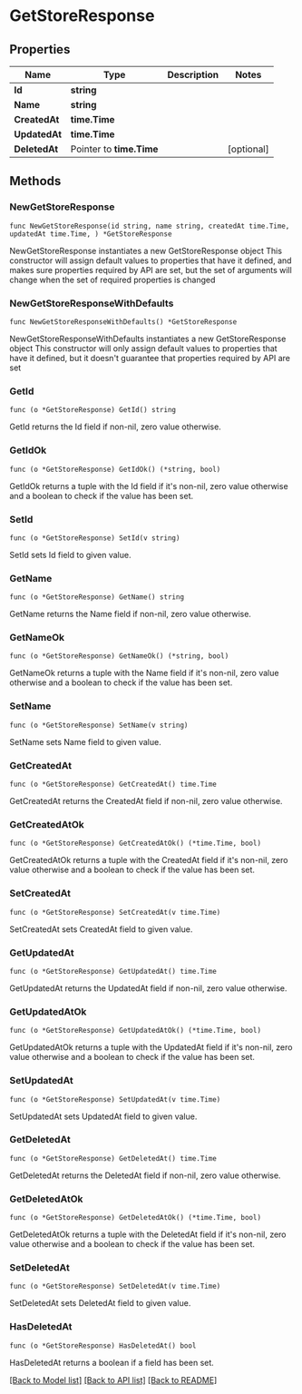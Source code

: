 # GetStoreResponse

## Properties

Name | Type | Description | Notes
------------ | ------------- | ------------- | -------------
**Id** | **string** |  | 
**Name** | **string** |  | 
**CreatedAt** | **time.Time** |  | 
**UpdatedAt** | **time.Time** |  | 
**DeletedAt** | Pointer to **time.Time** |  | [optional] 

## Methods

### NewGetStoreResponse

`func NewGetStoreResponse(id string, name string, createdAt time.Time, updatedAt time.Time, ) *GetStoreResponse`

NewGetStoreResponse instantiates a new GetStoreResponse object
This constructor will assign default values to properties that have it defined,
and makes sure properties required by API are set, but the set of arguments
will change when the set of required properties is changed

### NewGetStoreResponseWithDefaults

`func NewGetStoreResponseWithDefaults() *GetStoreResponse`

NewGetStoreResponseWithDefaults instantiates a new GetStoreResponse object
This constructor will only assign default values to properties that have it defined,
but it doesn't guarantee that properties required by API are set

### GetId

`func (o *GetStoreResponse) GetId() string`

GetId returns the Id field if non-nil, zero value otherwise.

### GetIdOk

`func (o *GetStoreResponse) GetIdOk() (*string, bool)`

GetIdOk returns a tuple with the Id field if it's non-nil, zero value otherwise
and a boolean to check if the value has been set.

### SetId

`func (o *GetStoreResponse) SetId(v string)`

SetId sets Id field to given value.


### GetName

`func (o *GetStoreResponse) GetName() string`

GetName returns the Name field if non-nil, zero value otherwise.

### GetNameOk

`func (o *GetStoreResponse) GetNameOk() (*string, bool)`

GetNameOk returns a tuple with the Name field if it's non-nil, zero value otherwise
and a boolean to check if the value has been set.

### SetName

`func (o *GetStoreResponse) SetName(v string)`

SetName sets Name field to given value.


### GetCreatedAt

`func (o *GetStoreResponse) GetCreatedAt() time.Time`

GetCreatedAt returns the CreatedAt field if non-nil, zero value otherwise.

### GetCreatedAtOk

`func (o *GetStoreResponse) GetCreatedAtOk() (*time.Time, bool)`

GetCreatedAtOk returns a tuple with the CreatedAt field if it's non-nil, zero value otherwise
and a boolean to check if the value has been set.

### SetCreatedAt

`func (o *GetStoreResponse) SetCreatedAt(v time.Time)`

SetCreatedAt sets CreatedAt field to given value.


### GetUpdatedAt

`func (o *GetStoreResponse) GetUpdatedAt() time.Time`

GetUpdatedAt returns the UpdatedAt field if non-nil, zero value otherwise.

### GetUpdatedAtOk

`func (o *GetStoreResponse) GetUpdatedAtOk() (*time.Time, bool)`

GetUpdatedAtOk returns a tuple with the UpdatedAt field if it's non-nil, zero value otherwise
and a boolean to check if the value has been set.

### SetUpdatedAt

`func (o *GetStoreResponse) SetUpdatedAt(v time.Time)`

SetUpdatedAt sets UpdatedAt field to given value.


### GetDeletedAt

`func (o *GetStoreResponse) GetDeletedAt() time.Time`

GetDeletedAt returns the DeletedAt field if non-nil, zero value otherwise.

### GetDeletedAtOk

`func (o *GetStoreResponse) GetDeletedAtOk() (*time.Time, bool)`

GetDeletedAtOk returns a tuple with the DeletedAt field if it's non-nil, zero value otherwise
and a boolean to check if the value has been set.

### SetDeletedAt

`func (o *GetStoreResponse) SetDeletedAt(v time.Time)`

SetDeletedAt sets DeletedAt field to given value.

### HasDeletedAt

`func (o *GetStoreResponse) HasDeletedAt() bool`

HasDeletedAt returns a boolean if a field has been set.


[[Back to Model list]](../README.md#documentation-for-models) [[Back to API list]](../README.md#documentation-for-api-endpoints) [[Back to README]](../README.md)


